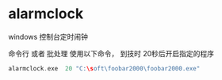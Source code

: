 # alarmclock
windows 控制台定时闹钟

命令行 或者 批处理 使用以下命令， 到技时 20秒后开启指定的程序
```C
alarmclock.exe  20 "C:\soft\foobar2000\foobar2000.exe"
```
